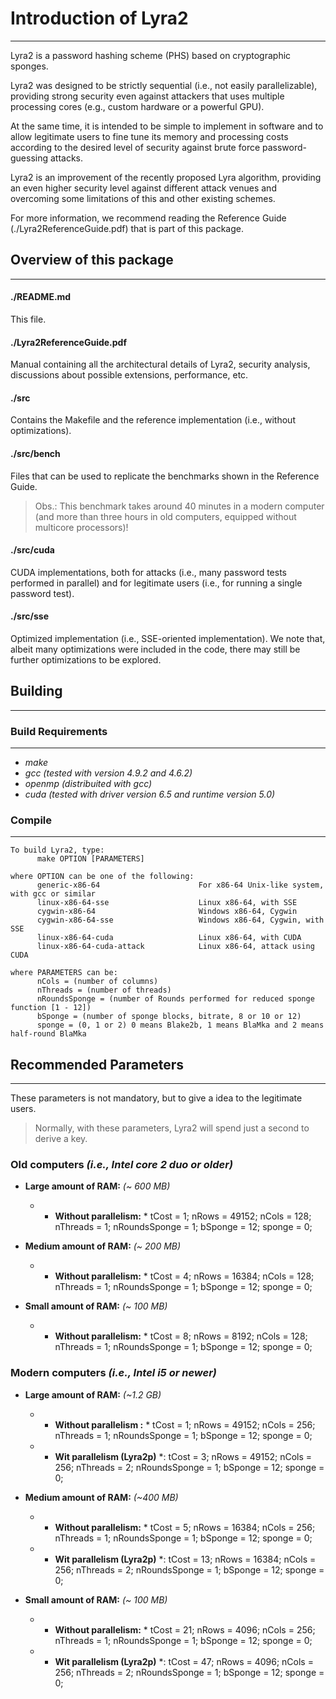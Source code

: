 # Introduction of Lyra2
-------------------------------------------------------------------------------------------

Lyra2 is a password hashing scheme (PHS) based on cryptographic sponges. 

Lyra2 was designed to be strictly sequential (i.e., not easily parallelizable), 
providing strong security even against attackers that uses multiple processing 
cores (e.g., custom hardware or a powerful GPU).

At the same time, it is intended to be simple to implement in software and to allow 
legitimate users to fine tune its memory and processing costs according to the desired
level of security against brute force password-guessing attacks.

Lyra2 is an improvement of the recently proposed Lyra algorithm, providing an even
higher security level against different attack venues and overcoming some limitations
of this and other existing schemes.

For more information, we recommend reading the Reference Guide (./Lyra2ReferenceGuide.pdf)
that is part of this package.


## Overview of this package
-------------------------------------------------------------------------------------------

####	./README.md

This file.

####	./Lyra2ReferenceGuide.pdf

Manual containing all the architectural details of Lyra2, security analysis, discussions
about possible extensions, performance, etc.

####	./src

Contains the Makefile and the reference implementation (i.e., without optimizations).

####	./src/bench

Files that can be used to replicate the benchmarks shown in the Reference Guide.

> Obs.: This benchmark takes around 40 minutes in a modern computer (and more than three hours in old computers, equipped without multicore processors)!

####	./src/cuda

CUDA implementations, both for attacks (i.e., many password tests performed in parallel) 
and for legitimate users (i.e., for running a single password test).

####	./src/sse

Optimized implementation (i.e., SSE-oriented implementation). We note that, albeit many
optimizations were included in the code, there may still be further optimizations to be 
explored.

## Building
-------------------------------------------------------------------------------------------


### Build Requirements
------------------------------------------------
* *make*
* *gcc     (tested with version 4.9.2 and 4.6.2)*
* *openmp  (distribuited with gcc)*
* *cuda    (tested with driver version 6.5 and runtime version 5.0)*

### Compile
------------------------------------------------

    To build Lyra2, type:
          make OPTION [PARAMETERS]
     
    where OPTION can be one of the following:
          generic-x86-64                      For x86-64 Unix-like system, with gcc or similar
          linux-x86-64-sse                    Linux x86-64, with SSE 
          cygwin-x86-64                       Windows x86-64, Cygwin
          cygwin-x86-64-sse                   Windows x86-64, Cygwin, with SSE
          linux-x86-64-cuda                   Linux x86-64, with CUDA 
          linux-x86-64-cuda-attack            Linux x86-64, attack using CUDA
 
    where PARAMETERS can be:
          nCols = (number of columns)
          nThreads = (number of threads)
          nRoundsSponge = (number of Rounds performed for reduced sponge function [1 - 12])
          bSponge = (number of sponge blocks, bitrate, 8 or 10 or 12)
          sponge = (0, 1 or 2) 0 means Blake2b, 1 means BlaMka and 2 means half-round BlaMka


## Recommended Parameters 
-------------------------------------------------------------------------------------------

These parameters is not mandatory, but to give a idea to the legitimate users.

> Normally, with these parameters, Lyra2 will spend just a second to derive a key.

### Old computers *(i.e., Intel core 2 duo or older)*
* **Large amount of RAM:** *(~ 600 MB)*
   * * **Without parallelism:** * tCost = 1; nRows = 49152; nCols = 128; nThreads = 1; nRoundsSponge = 1; bSponge = 12; sponge = 0;

* **Medium amount of RAM:** *(~ 200 MB)*
   * * **Without parallelism:** * tCost = 4; nRows = 16384; nCols = 128; nThreads = 1; nRoundsSponge = 1; bSponge = 12; sponge = 0;

* **Small amount of RAM:** *(~ 100 MB)*
   * * **Without parallelism:** * tCost = 8; nRows = 8192; nCols = 128; nThreads = 1; nRoundsSponge = 1; bSponge = 12; sponge = 0;


### Modern computers *(i.e., Intel i5 or newer)*
* **Large amount of RAM:** *(~1.2 GB)*
   * * **Without parallelism :** * tCost = 1; nRows = 49152; nCols = 256; nThreads = 1; nRoundsSponge = 1; bSponge = 12; sponge = 0;
   * * **Wit parallelism (Lyra2p)** *: tCost = 3; nRows = 49152; nCols = 256; nThreads = 2; nRoundsSponge = 1; bSponge = 12; sponge = 0;

* **Medium amount of RAM:** *(~400 MB)*
   * * **Without parallelism:** * tCost = 5; nRows = 16384; nCols = 256; nThreads = 1; nRoundsSponge = 1; bSponge = 12; sponge = 0;
   * * **Wit parallelism (Lyra2p)** *: tCost = 13; nRows = 16384; nCols = 256; nThreads = 2; nRoundsSponge = 1; bSponge = 12; sponge = 0;

* **Small amount of RAM:** *(~ 100 MB)*
   * * **Without parallelism:** * tCost = 21; nRows = 4096; nCols = 256; nThreads = 1; nRoundsSponge = 1; bSponge = 12; sponge = 0;
   * * **Wit parallelism (Lyra2p)** *: tCost = 47; nRows = 4096; nCols = 256; nThreads = 2; nRoundsSponge = 1; bSponge = 12; sponge = 0;
